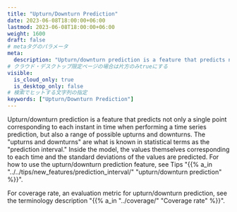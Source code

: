 ```yaml
---
title: "Upturn/Downturn Prediction"
date: 2023-06-08T18:00:00+06:00
lastmod: 2023-06-08T18:00:00+06:00
weight: 1600
draft: false
# metaタグのパラメータ
meta:
  description: "Upturn/downturn prediction is a feature that predicts not only a single point corresponding to each instant in time when performing a time series prediction, but also a range of possible upturns and downturns."
# クラウド・デスクトップ限定ページの場合は片方のみtrueにする
visible:
  is_cloud_only: true
  is_desktop_only: false
# 検索でヒットする文字列の指定
keywords: ["Upturn/Downturn Prediction"]
---
```


Upturn/downturn prediction is a feature that predicts not only a single point corresponding to each instant in time when performing a time series prediction, but also a range of possible upturns and downturns. The "upturns and downturns" are what is known in statistical terms as the "prediction interval." Inside the model, the values themselves corresponding to each time and the standard deviations of the values are predicted. For how to use the upturn/downturn prediction feature, see Tips "{{% a_in "../../tips/new_features/prediction_interval/" "upturn/downturn prediction" %}}".

For coverage rate, an evaluation metric for upturn/downturn prediction, see the terminology description "{{% a_in "../coverage/" "Coverage rate" %}}".
